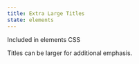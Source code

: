 ```yaml
---
title: Extra Large Titles
state: elements
---
```

Included in elements CSS


Titles can be larger for additional emphasis.
